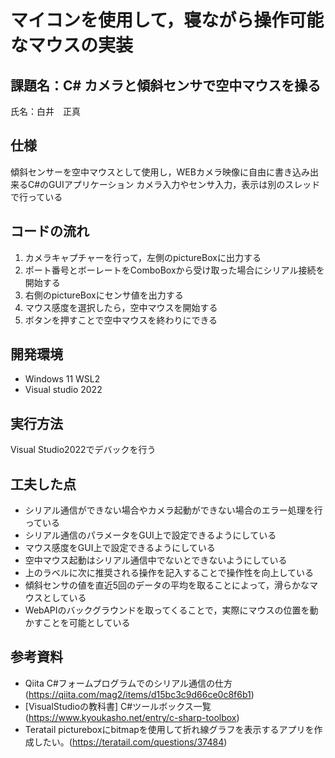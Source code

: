 # マイコンを使用して，寝ながら操作可能なマウスの実装
## 課題名：C# カメラと傾斜センサで空中マウスを操る
氏名：白井　正真

## 仕様
傾斜センサーを空中マウスとして使用し，WEBカメラ映像に自由に書き込み出来るC#のGUIアプリケーション
カメラ入力やセンサ入力，表示は別のスレッドで行っている

## コードの流れ
1. カメラキャプチャーを行って，左側のpictureBoxに出力する
2. ポート番号とボーレートをComboBoxから受け取った場合にシリアル接続を開始する
3. 右側のpictureBoxにセンサ値を出力する
4. マウス感度を選択したら，空中マウスを開始する
5. ボタンを押すことで空中マウスを終わりにできる

## 開発環境
- Windows 11 WSL2
- Visual studio 2022

## 実行方法
Visual Studio2022でデバックを行う

## 工夫した点
- シリアル通信ができない場合やカメラ起動ができない場合のエラー処理を行っている
- シリアル通信のパラメータをGUI上で設定できるようにしている
- マウス感度をGUI上で設定できるようにしている
- 空中マウス起動はシリアル通信中でないとできないようにしている
- 上のラベルに次に推奨される操作を記入することで操作性を向上している
- 傾斜センサの値を直近5回のデータの平均を取ることによって，滑らかなマウスとしている
- WebAPIのバックグラウンドを取ってくることで，実際にマウスの位置を動かすことを可能としている

## 参考資料
- Qiita C#フォームプログラムでのシリアル通信の仕方(https://qiita.com/mag2/items/d15bc3c9d66ce0c8f6b1)
- [VisualStudioの教科書] C#ツールボックス一覧 (https://www.kyoukasho.net/entry/c-sharp-toolbox)
- Teratail pictureboxにbitmapを使用して折れ線グラフを表示するアプリを作成したい。(https://teratail.com/questions/37484)
